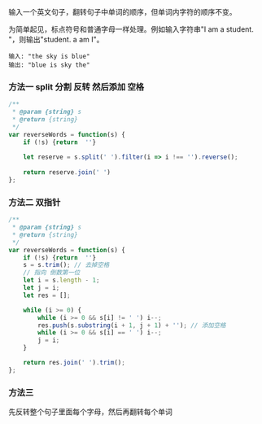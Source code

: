 输入一个英文句子，翻转句子中单词的顺序，但单词内字符的顺序不变。

为简单起见，标点符号和普通字母一样处理。例如输入字符串"I am a student. "，则输出"student. a am I"。

```
输入: "the sky is blue"
输出: "blue is sky the"
```

### 方法一 split 分割 反转 然后添加 空格

```js
/**
 * @param {string} s
 * @return {string}
 */
var reverseWords = function(s) {
    if (!s) {return  ''}
    
    let reserve = s.split(' ').filter(i => i !== '').reverse();
    
    return reserve.join(' ')
};
```

### 方法二 双指针

```js
/**
 * @param {string} s
 * @return {string}
 */
var reverseWords = function(s) {
    if (!s) {return  ''}
    s = s.trim(); // 去掉空格
    // 指向 倒数第一位
    let i = s.length - 1;
    let j = i;
    let res = [];

    while (i >= 0) {
        while (i >= 0 && s[i] != ' ') i--;
        res.push(s.substring(i + 1, j + 1) + ''); // 添加空格
        while (i >= 0 && s[i] == ' ') i--;
        j = i;
    }

    return res.join(' ').trim();
};
```

### 方法三

先反转整个句子里面每个字母，然后再翻转每个单词

```js

```